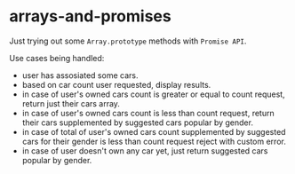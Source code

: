 # arrays-and-promises
Just trying out some `Array.prototype` methods with `Promise API`.

Use cases being handled:
- user has assosiated some cars.
- based on car count user requested, display results.
- in case of user's owned cars count is greater or equal to count request, return just their cars array.
- in case of user's owned cars count is less than count request, return their cars supplemented by suggested cars popular by gender.
- in case of total of user's owned cars count supplemented by suggested cars for their gender is less than count request reject with custom error.
- in case of user doesn't own any car yet, just return suggested cars popular by gender.
